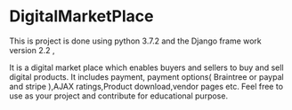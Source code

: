 # DigitalMarketPlace

This is project is done using python 3.7.2 and the Django frame work version 2.2 ,

It is a digital market place which enables buyers and sellers to buy and sell digital products. 
It includes payment, payment options( Braintree or paypal and stripe ),AJAX ratings,Product download,vendor pages etc.
Feel free to  use as your project and contribute for educational purpose.
